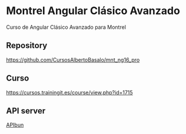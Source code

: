 # Montrel Angular Clásico Avanzado

Curso de Angular Clásico Avanzado para Montrel

## Repository

https://github.com/CursosAlbertoBasalo/mnt_ng16_pro

## Curso

https://cursos.trainingit.es/course/view.php?id=1715

## API server

[APIbun](https://github.com/AlbertoBasalo/api_bun)
